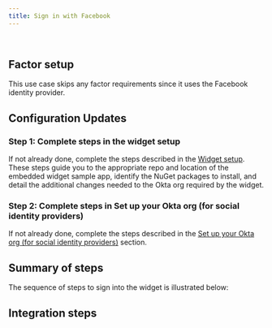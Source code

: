 ```yaml
---
title: Sign in with Facebook
---
```


<div class="oie-embedded-sdk">

<ApiLifecycle access="ie" /><br>

<StackSelector class="cleaner-selector"/>

## Factor setup

This use case skips any factor requirements since it uses the Facebook identity provider.

## Configuration Updates

### Step 1:  Complete steps in the widget setup

If not already done, complete the steps described in the
[Widget setup](/docs/guides/oie-embedded-widget-setup/).
These steps guide you to the appropriate repo and location
of the embedded widget sample app, identify the NuGet packages
to install, and detail the additional changes needed to the Okta
org required by the widget.

### Step 2: Complete steps in Set up your Okta org (for social identity providers)

If not already done, complete the steps described in the
[Set up your Okta org (for social identity providers)](/docs/guides/oie-embedded-sdk-setup/aspnet/oie-embedded-sdk-org-setup/#set-up-your-okta-org-for-social-identity-providers)
section.

## Summary of steps

The sequence of steps to sign into the widget is illustrated below:

<StackSelector snippet="summaryofsteps" noSelector />

## Integration steps

<StackSelector snippet="integrationsteps" noSelector />

</div>
